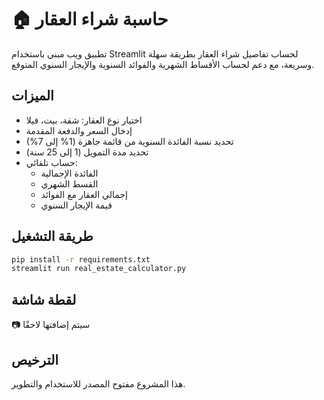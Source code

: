 
# 🏠 حاسبة شراء العقار

تطبيق ويب مبني باستخدام Streamlit لحساب تفاصيل شراء العقار بطريقة سهلة وسريعة، مع دعم لحساب الأقساط الشهرية والفوائد السنوية والإيجار السنوي المتوقع.

## الميزات

- اختيار نوع العقار: شقة، بيت، فيلا
- إدخال السعر والدفعة المقدمة
- تحديد نسبة الفائدة السنوية من قائمة جاهزة (1% إلى 7%)
- تحديد مدة التمويل (1 إلى 25 سنة)
- حساب تلقائي:
  - الفائدة الإجمالية
  - القسط الشهري
  - إجمالي العقار مع الفوائد
  - قيمة الإيجار السنوي

## طريقة التشغيل

```bash
pip install -r requirements.txt
streamlit run real_estate_calculator.py
```

## لقطة شاشة

📷 سيتم إضافتها لاحقًا

## الترخيص

هذا المشروع مفتوح المصدر للاستخدام والتطوير.
